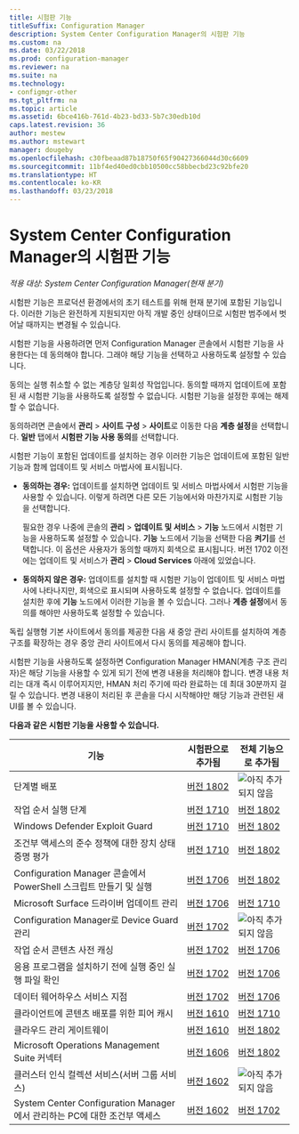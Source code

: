 ```yaml
---
title: 시험판 기능
titleSuffix: Configuration Manager
description: System Center Configuration Manager의 시험판 기능
ms.custom: na
ms.date: 03/22/2018
ms.prod: configuration-manager
ms.reviewer: na
ms.suite: na
ms.technology:
- configmgr-other
ms.tgt_pltfrm: na
ms.topic: article
ms.assetid: 6bce416b-761d-4b23-bd33-5b7c30edb10d
caps.latest.revision: 36
author: mestew
ms.author: mstewart
manager: dougeby
ms.openlocfilehash: c30fbeaad87b18750f65f90427366044d30c6609
ms.sourcegitcommit: 11bf4ed40ed0cbb10500cc58bbecbd23c92bfe20
ms.translationtype: HT
ms.contentlocale: ko-KR
ms.lasthandoff: 03/23/2018
---
```

# <a name="pre-release-features-in-system-center-configuration-manager"></a>System Center Configuration Manager의 시험판 기능
*적용 대상: System Center Configuration Manager(현재 분기)*

시험판 기능은 프로덕션 환경에서의 초기 테스트를 위해 현재 분기에 포함된 기능입니다. 이러한 기능은 완전하게 지원되지만 아직 개발 중인 상태이므로 시험판 범주에서 벗어날 때까지는 변경될 수 있습니다.

 시험판 기능을 사용하려면 먼저 Configuration Manager 콘솔에서 시험판 기능을 사용한다는 데 동의해야 합니다. 그래야 해당 기능을 선택하고 사용하도록 설정할 수 있습니다.  

동의는 실행 취소할 수 없는 계층당 일회성 작업입니다. 동의할 때까지 업데이트에 포함된 새 시험판 기능을 사용하도록 설정할 수 없습니다. 시험판 기능을 설정한 후에는 해제할 수 없습니다.

동의하려면 콘솔에서 **관리** > **사이트 구성** > **사이트**로 이동한 다음 **계층 설정**을 선택합니다. **일반** 탭에서 **시험판 기능 사용 동의**를 선택합니다.

시험판 기능이 포함된 업데이트를 설치하는 경우 이러한 기능은 업데이트에 포함된 일반 기능과 함께 업데이트 및 서비스 마법사에 표시됩니다.
  - **동의하는 경우:** 업데이트를 설치하면 업데이트 및 서비스 마법사에서 시험판 기능을 사용할 수 있습니다. 이렇게 하려면 다른 모든 기능에서와 마찬가지로 시험판 기능을 선택합니다.     

    필요한 경우 나중에 콘솔의 **관리** > **업데이트 및 서비스** > **기능** 노드에서 시험판 기능을 사용하도록 설정할 수 있습니다. **기능** 노드에서 기능을 선택한 다음 **켜기**를 선택합니다. 이 옵션은 사용자가 동의할 때까지 회색으로 표시됩니다. 버전 1702 이전에는 업데이트 및 서비스가 **관리** > **Cloud Services** 아래에 있었습니다.
  -   **동의하지 않은 경우:** 업데이트를 설치할 때 시험판 기능이 업데이트 및 서비스 마법사에 나타나지만, 회색으로 표시되며 사용하도록 설정할 수 없습니다. 업데이트를 설치한 후에 **기능** 노드에서 이러한 기능을 볼 수 있습니다. 그러나 **계층 설정**에서 동의를 해야만 사용하도록 설정할 수 있습니다.

독립 실행형 기본 사이트에서 동의를 제공한 다음 새 중앙 관리 사이트를 설치하여 계층 구조를 확장하는 경우 중앙 관리 사이트에서 다시 동의를 제공해야 합니다.

 시험판 기능을 사용하도록 설정하면 Configuration Manager HMAN(계층 구조 관리자)은 해당 기능을 사용할 수 있게 되기 전에 변경 내용을 처리해야 합니다. 변경 내용 처리는 대개 즉시 이루어지지만, HMAN 처리 주기에 따라 완료하는 데 최대 30분까지 걸릴 수 있습니다. 변경 내용이 처리된 후 콘솔을 다시 시작해야만 해당 기능과 관련된 새 UI를 볼 수 있습니다.

**다음과 같은 시험판 기능을 사용할 수 있습니다.**

 |기능          |시험판으로 추가됨 | 전체 기능으로 추가됨|  
|------------------|---------------------|---------------------|
|단계별 배포<!--1356837-->|[버전 1802](/sccm/osd/deploy-use/create-phased-deployment-for-task-sequence.md)|![아직 추가되지 않음](media/83c5d168-8faf-4e8e-920b-528e3c43ffd4.gif)|
| 작업 순서 실행 단계 <!-- 1261338 --> |  [버전 1710](/sccm/osd/understand/task-sequence-steps#child-task-sequence) |[버전 1802](/sccm/osd/deploy-use/manage-task-sequences-to-automate-tasks#add-child-task-sequences-to-a-task-sequence)|
| Windows Defender Exploit Guard <!-- 1355468 --> |  [버전 1710](/sccm/protect/deploy-use/create-deploy-exploit-guard-policy) |[버전 1802](/sccm/protect/deploy-use/create-deploy-exploit-guard-policy)|
| 조건부 액세스의 준수 정책에 대한 장치 상태 증명 평가<!-- 1235616 --> |  [버전 1710](/sccm/mdm/deploy-use/manage-access-to-o365-services-for-pcs-managed-by-sccm) |[버전 1802](/sccm/mdm/deploy-use/manage-access-to-o365-services-for-pcs-managed-by-sccm)|
| Configuration Manager 콘솔에서 PowerShell 스크립트 만들기 및 실행 <!-- 1236459 --> |  [버전 1706](/sccm/apps/deploy-use/create-deploy-scripts)|[버전 1802](/sccm/apps/deploy-use/create-deploy-scripts)|
| Microsoft Surface 드라이버 업데이트 관리<!-- 1098490 --> |  [버전 1706](/sccm/sum/get-started/configure-classifications-and-products) | [버전 1710](/sccm/sum/get-started/configure-classifications-and-products)|
| Configuration Manager로 Device Guard 관리 <!-- 1319346 --> |  [버전 1702](/sccm/protect/deploy-use/use-device-guard-with-configuration-manager)|![아직 추가되지 않음](media/83c5d168-8faf-4e8e-920b-528e3c43ffd4.gif)|
| 작업 순서 콘텐츠 사전 캐싱 <!-- 1021244 --> |  [버전 1702](/sccm/osd/deploy-use/create-a-task-sequence-to-upgrade-an-operating-system#configure-pre-cache-content) | [버전 1706](/sccm/osd/deploy-use/create-a-task-sequence-to-upgrade-an-operating-system#configure-pre-cache-content)|
| 응용 프로그램을 설치하기 전에 실행 중인 실행 파일 확인 <!-- 1284624 --> |   [버전 1702](/sccm/apps/deploy-use/deploy-applications#how-to-check-for-running-executable-files-before-installing-an-application) |[버전 1706](/sccm/apps/deploy-use/deploy-applications#how-to-check-for-running-executable-files-before-installing-an-application)|
| 데이터 웨어하우스 서비스 지점 <!-- 1277922 --> |  [버전 1702](/sccm/core/servers/manage/data-warehouse) |[버전 1706](/sccm/core/servers/manage/data-warehouse)|
| 클라이언트에 콘텐츠 배포를 위한 피어 캐시 <!-- 1101436 --> |  [버전 1610](/sccm/core/plan-design/hierarchy/client-peer-cache) | [버전 1710](/sccm/core/plan-design/hierarchy/client-peer-cache)|
| 클라우드 관리 게이트웨이 <!-- 1101764 --> |  [버전 1610](/sccm/core/clients/manage/plan-cloud-management-gateway) |[버전 1802](/sccm/core/clients/manage/plan-cloud-management-gateway)|
| Microsoft Operations Management Suite 커넥터 <!-- 1236739 --> | [버전 1606](../../../core/clients/manage/sync-data-microsoft-operations-management-suite.md) |[버전 1802](../../../core/clients/manage/sync-data-microsoft-operations-management-suite.md)|
| 클러스터 인식 컬렉션 서비스(서버 그룹 서비스) <!-- 1081776 --> | [버전 1602](../../../core/get-started/capabilities-in-technical-preview-1605.md#BKMK_ServerGroups)|![아직 추가되지 않음](media/83c5d168-8faf-4e8e-920b-528e3c43ffd4.gif)|
| System Center Configuration Manager에서 관리하는 PC에 대한 조건부 액세스 <!--  --> | [버전 1602](/sccm/mdm/deploy-use/manage-access-to-o365-services-for-pcs-managed-by-sccm)     | [버전 1702](/sccm/mdm/deploy-use/manage-access-to-o365-services-for-pcs-managed-by-sccm)                     |
<!--Image used = ![Not yet](media/83c5d168-8faf-4e8e-920b-528e3c43ffd4.gif) -->